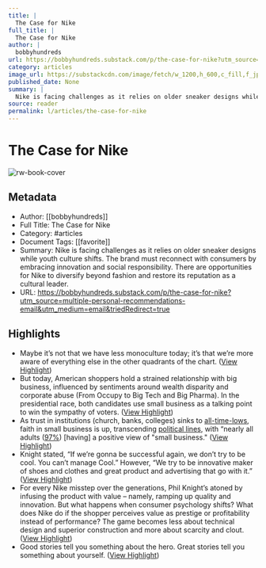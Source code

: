 ```yaml
---
title: |
  The Case for Nike
full_title: |
  The Case for Nike
author: |
  bobbyhundreds
url: https://bobbyhundreds.substack.com/p/the-case-for-nike?utm_source=multiple-personal-recommendations-email&utm_medium=email&triedRedirect=true
category: articles
image_url: https://substackcdn.com/image/fetch/w_1200,h_600,c_fill,f_jpg,q_auto:good,fl_progressive:steep,g_auto/https%3A%2F%2Fsubstack-post-media.s3.amazonaws.com%2Fpublic%2Fimages%2Fde7f0d10-40d7-4f4e-bca7-6fe7d3cb0011_2000x1158.jpeg
published_date: None
summary: |
  Nike is facing challenges as it relies on older sneaker designs while youth culture shifts. The brand must reconnect with consumers by embracing innovation and social responsibility. There are opportunities for Nike to diversify beyond fashion and restore its reputation as a cultural leader.
source: reader
permalink: l/articles/the-case-for-nike
---
```

# The Case for Nike

![rw-book-cover](https://substackcdn.com/image/fetch/w_1200,h_600,c_fill,f_jpg,q_auto:good,fl_progressive:steep,g_auto/https%3A%2F%2Fsubstack-post-media.s3.amazonaws.com%2Fpublic%2Fimages%2Fde7f0d10-40d7-4f4e-bca7-6fe7d3cb0011_2000x1158.jpeg)

## Metadata
- Author: [[bobbyhundreds]]
- Full Title: The Case for Nike
- Category: #articles
- Document Tags: [[favorite]] 
- Summary: Nike is facing challenges as it relies on older sneaker designs while youth culture shifts. The brand must reconnect with consumers by embracing innovation and social responsibility. There are opportunities for Nike to diversify beyond fashion and restore its reputation as a cultural leader.
- URL: https://bobbyhundreds.substack.com/p/the-case-for-nike?utm_source=multiple-personal-recommendations-email&utm_medium=email&triedRedirect=true

## Highlights
- Maybe it’s not that we have less monoculture today; it’s that we’re more aware of everything else in the other quadrants of the chart. ([View Highlight](https://read.readwise.io/read/01j8sk4kd4qtb9699v2tn5zaca))
- But today, American shoppers hold a strained relationship with big business, influenced by sentiments around wealth disparity and corporate abuse (From Occupy to Big Tech and Big Pharma). In the presidential race, both candidates use small business as a talking point to win the sympathy of voters. ([View Highlight](https://read.readwise.io/read/01j8sk915bpgcjyr4pjhxaeza8))
- As trust in institutions (church, banks, colleges) sinks to [all-time-lows](https://news.gallup.com/poll/508169/historically-low-faith-institutions-continues.aspx), faith in small business is up, transcending [political lines](https://www.greenamerica.org/blog/americans-trust-small-businesses), with “nearly all adults ([97%](https://bobbyhundreds.substack.com/news.gallup.com/poll/270296/americans-dislike-big-business.aspx)) [having] a positive view of "small business." ([View Highlight](https://read.readwise.io/read/01j8sk986tmykvtw2h9765bp4k))
- Knight stated, “If we’re gonna be successful again, we don’t try to be cool. You can’t manage Cool.” However, “We try to be innovative maker of shoes and clothes and great product and advertising that go with it.” ([View Highlight](https://read.readwise.io/read/01j8skf2vvskrkpne01yhtmgs6))
- For every Nike misstep over the generations, Phil Knight’s atoned by infusing the product with value – namely, ramping up quality and innovation. But what happens when consumer psychology shifts? What does Nike do if the shopper perceives value as prestige or profitability instead of performance? The game becomes less about technical design and superior construction and more about scarcity and clout. ([View Highlight](https://read.readwise.io/read/01j8skp1rdtqvty4v2eff7ka4z))
- Good stories tell you something about the hero. Great stories tell you something about yourself. ([View Highlight](https://read.readwise.io/read/01j8skrbmnjn3ty974fcdweadm))


